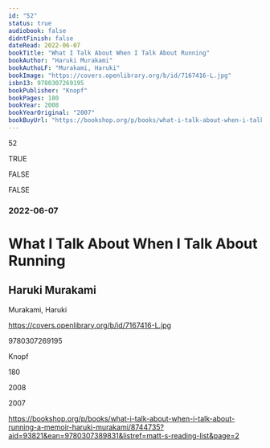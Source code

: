 ```yaml
---
id: "52"
status: true
audiobook: false
didntFinish: false
dateRead: 2022-06-07
bookTitle: "What I Talk About When I Talk About Running"
bookAuthor: "Haruki Murakami"
bookAuthoLF: "Murakami, Haruki"
bookImage: "https://covers.openlibrary.org/b/id/7167416-L.jpg"
isbn13: 9780307269195
bookPublisher: "Knopf"
bookPages: 180
bookYear: 2008
bookYearOriginal: "2007"
bookBuyUrl: "https://bookshop.org/p/books/what-i-talk-about-when-i-talk-about-running-a-memoir-haruki-murakami/8744735?aid=93821&ean=9780307389831&listref=matt-s-reading-list&page=2"
---
```

52

TRUE

FALSE

FALSE

### 2022-06-07

# What I Talk About When I Talk About Running

## Haruki Murakami

Murakami, Haruki

https://covers.openlibrary.org/b/id/7167416-L.jpg

9780307269195

Knopf

180

2008

2007

https://bookshop.org/p/books/what-i-talk-about-when-i-talk-about-running-a-memoir-haruki-murakami/8744735?aid=93821&ean=9780307389831&listref=matt-s-reading-list&page=2
